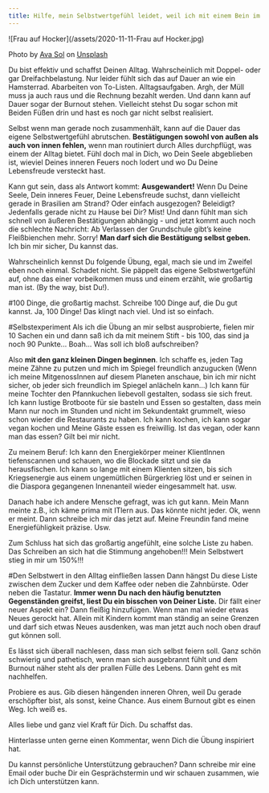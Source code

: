 ```yaml
---
title: Hilfe, mein Selbstwertgefühl leidet, weil ich mit einem Bein im Burnout stehe - Was nun?
---
```


![Frau auf Hocker](/assets/2020-11-11-Frau auf Hocker.jpg)

<span>Photo by <a href="https://unsplash.com/@avasol?utm_source=unsplash&amp;utm_medium=referral&amp;utm_content=creditCopyText">Ava Sol</a> on <a href="https://unsplash.com/s/photos/self-love?utm_source=unsplash&amp;utm_medium=referral&amp;utm_content=creditCopyText">Unsplash</a></span>

Du bist effektiv und schaffst Deinen Alltag. Wahrscheinlich mit Doppel- oder gar Dreifachbelastung. Nur leider fühlt sich das auf Dauer an wie ein Hamsterrad. Abarbeiten von To-Listen. Alltagsaufgaben. Argh, der Müll muss ja auch raus und die Rechnung bezahlt werden. Und dann kann auf Dauer sogar der Burnout stehen. Vielleicht stehst Du sogar schon mit Beiden Füßen drin und hast es noch gar nicht selbst realisiert. 

Selbst wenn man gerade noch zusammenhält, kann auf die Dauer das eigene Selbstwertgefühl abrutschen. **Bestätigungen sowohl von außen als auch von innen fehlen,** wenn man routiniert durch Alles durchpflügt, was einem der Alltag bietet. Fühl doch mal in Dich, wo Dein Seele abgeblieben ist, wieviel Deines inneren Feuers noch lodert und wo Du Deine Lebensfreude versteckt hast. 

Kann gut sein, dass als Antwort kommt: **Ausgewandert!** Wenn Du Deine Seele, Dein inneres Feuer, Deine Lebensfreude suchst, dann vielleicht gerade in Brasilien am Strand? Oder einfach ausgezogen? Beleidigt? Jedenfalls gerade nicht zu Hause bei Dir? Mist! Und dann fühlt man sich schnell von äußeren Bestätigungen abhängig - und jetzt kommt auch noch die schlechte Nachricht: Ab Verlassen der Grundschule gibt’s keine Fleißbienchen mehr. Sorry! **Man darf sich die Bestätigung selbst geben.** Ich bin mir sicher, Du kannst das.  

Wahrscheinlich kennst Du folgende Übung, egal, mach sie und im Zweifel eben noch einmal. Schadet nicht. Sie päppelt das eigene Selbstwertgefühl auf, ohne das einer vorbeikommen muss und einem erzählt, wie großartig man ist. (By the way, bist Du!). 

#100 Dinge, die großartig machst. 
Schreibe 100 Dinge auf, die Du gut kannst. Ja, 100 Dinge! Das klingt nach viel. Und ist so einfach. 

#Selbstexperiment
Als ich die Übung an mir selbst ausprobierte, fielen mir 10 Sachen ein und dann saß ich da mit meinem Stift - bis 100, das sind ja noch 90 Punkte... Boah... Was soll ich bloß aufschreiben? 

Also **mit den ganz kleinen Dingen beginnen**. Ich schaffe es, jeden Tag meine Zähne zu putzen und mich im Spiegel freundlich anzugucken (Wenn ich meine MitgenossInnen auf diesem Planeten anschaue, bin ich mir nicht sicher, ob jeder sich freundlich im Spiegel anlächeln kann…) Ich kann für meine Tochter den Pfannkuchen liebevoll gestalten, sodass sie sich freut. Ich kann lustige Brotboote für sie basteln und Essen so gestalten, dass mein Mann nur noch im Stunden und nicht im Sekundentakt grummelt, wieso schon wieder die Restaurants zu haben. Ich kann kochen, ich kann sogar vegan kochen und Meine Gäste essen es freiwillig. Ist das vegan, oder kann man das essen? Gilt bei mir nicht.

Zu meinem Beruf: Ich kann den Energiekörper meiner KlientInnen tiefenscannen und schauen, wo die Blockade sitzt und sie da herausfischen. Ich kann so lange mit einem Klienten sitzen, bis sich Kriegsenergie aus einem ungemütlichen Bürgerkrieg löst und er seinen in die Diaspora gegangenen Innenanteil wieder eingesammelt hat. usw.

Danach habe ich andere Mensche gefragt, was ich gut kann. Mein Mann meinte z.B., ich käme prima mit ITlern aus. Das könnte nicht jeder. Ok, wenn er meint. Dann schreibe ich mir das jetzt auf. Meine Freundin fand meine Energiefühligkeit präzise. Usw. 

Zum Schluss hat sich das großartig angefühlt, eine solche Liste zu haben. Das Schreiben an sich hat die Stimmung angehoben!!! Mein Selbstwert stieg in mir um 150%!!!

#Den Selbstwert in den Alltag einfließen lassen
Dann hängst Du diese Liste zwischen dem Zucker und dem Kaffee oder neben die Zahnbürste. Oder neben die Tastatur. **Immer wenn Du nach den häufig benutzten Gegenständen greifst, liest Du ein bisschen von Deiner Liste.** Dir fällt einer neuer Aspekt ein? Dann fleißig hinzufügen. Wenn man mal wieder etwas Neues gerockt hat. Allein mit Kindern kommt man ständig an seine Grenzen und darf sich etwas Neues ausdenken, was man jetzt auch noch oben drauf gut können soll. 

Es lässt sich überall nachlesen, dass man sich selbst feiern soll. Ganz schön schwierig und pathetisch, wenn man sich ausgebrannt fühlt und dem Burnout näher steht als der prallen Fülle des Lebens. Dann geht es mit nachhelfen. 

Probiere es aus. Gib diesen hängenden inneren Ohren, weil Du gerade erschöpfter bist, als sonst, keine Chance. Aus einem Burnout gibt es einen Weg. Ich weiß es. 
 
Alles liebe und ganz viel Kraft für Dich. Du schaffst das.

Hinterlasse unten gerne einen Kommentar, wenn Dich die Übung inspiriert hat.

Du kannst persönliche Unterstützung gebrauchen? Dann schreibe mir eine Email oder buche Dir ein Gesprächstermin und wir schauen zusammen, wie ich Dich unterstützen kann.

